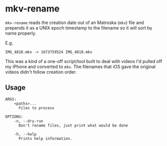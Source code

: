 mkv-rename
==========

`mkv-rename` reads the creation date out of an Matroska (`mkv`) file and prepends
it as a UNIX epoch timestamp to the filename so it will sort by name properly.

E.g.

```
IMG_4818.mkv -> 1673759524 IMG_4818.mkv
```

This was a kind of a one-off script/tool built to deal with videos I'd pulled off
my iPhone and converted to `mkv`. The filenames that iOS gave the original videos
didn't follow creation order.

Usage
-----

```
ARGS:
    <paths>...
      Files to process

OPTIONS:
    -n, --dry-run
      Don't rename files, just print what would be done

    -h, --help
      Prints help information.
```
